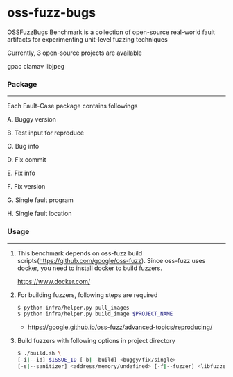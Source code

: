 # oss-fuzz-bugs
OSSFuzzBugs Benchmark is a collection of open-source real-world fault artifacts for experimenting unit-level fuzzing techniques

Currently, 3 open-source projects are available

gpac
clamav
libjpeg



### Package

-------------

Each Fault-Case package contains followings

A. Buggy version

B. Test input for reproduce

C. Bug info

D. Fix commit

E. Fix info

F. Fix version

G. Single fault program

H. Single fault location



### Usage

-----------------------

1. This benchmark depends on oss-fuzz build scripts(https://github.com/google/oss-fuzz).  Since oss-fuzz uses docker, you need to install docker to build fuzzers.

   https://www.docker.com/
   

2. For building fuzzers, following steps are required

   ```bash
   $ python infra/helper.py pull_images
   $ python infra/helper.py build_image $PROJECT_NAME
   ```

   * https://google.github.io/oss-fuzz/advanced-topics/reproducing/
     

3. Build fuzzers with following options in project directory

   ```bash
   $ ./build.sh \ 
   [-i|--id] $ISSUE_ID [-b|--build] <buggy/fix/single>  
   [-s|--sanitizer] <address/memory/undefined> [-f|--fuzzer] <libfuzzer/afl>
   ```

   

